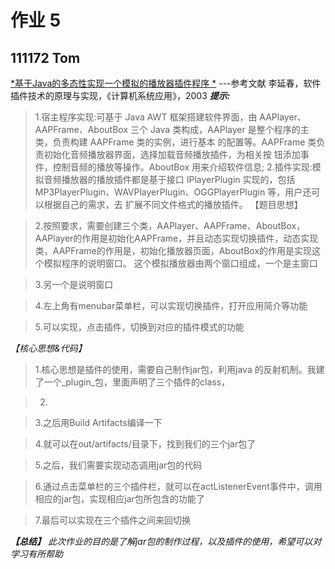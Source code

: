 # 作业 5  
## 111172   Tom 
<u>*基于Java的多态性实现一个模拟的播放器插件程序 *</u> 
---参考文献 李延春，软件插件技术的原理与实现，《计算机系统应用》，2003
***提示:***
   > 1.宿主程序实现:可基于 Java AWT 框架搭建软件界面，由 AAPlayer、AAPFrame、AboutBox 三个 Java 类构成，AAPlayer 是整个程序的主类，负责构建 AAPFrame 类的实例，进行基本 的配置等。AAPFrame 类负责初始化音频播放器界面，选择加载音频播放插件，为相关按 钮添加事件，控制音频的播放等操作。AboutBox 用来介绍软件信息; 
2.插件实现:模拟音频播放器的播放插件都是基于接口 IPlayerPlugin 实现的，包括 MP3PlayerPlugin、WAVPlayerPlugin、OGGPlayerPlugin 等，用户还可以根据自己的需求，去 扩展不同文件格式的播放插件。 
【题目思想】

>2.按照要求，需要创建三个类，AAPlayer、AAPFrame、AboutBox，AAPlayer的作用是初始化AAPFrame，并且动态实现切换插件，动态实现类，AAPFrame的作用是，初始化播放器页面，AboutBox的作用是实现这个模拟程序的说明窗口。
这个模拟播放器由两个窗口组成，一个是主窗口
                    
>3.另一个是说明窗口
            
>4.左上角有menubar菜单栏，可以实现切换插件，打开应用简介等功能

>5.可以实现，点击插件，切换到对应的插件模式的功能

*【核心思想&代码】*

>1.核心思想是插件的使用，需要自己制作jar包，利用java 的反射机制。我建了一个_plugin_包，里面声明了三个插件的class，


>2. [^ 他们继承了我的api——IPlayerGlugin，我需要声明他们，然后使用idea的导出jar包的工具 ]:注意导出流程，参考https://www.cnblogs.com/prettrywork/p/10950055.html

>3.之后用Build Artifacts编译一下
   
>4.就可以在out/artifacts/目录下，找到我们的三个jar包了

>5.之后，我们需要实现动态调用jar包的代码

>6.通过点击菜单栏的三个插件栏，就可以在actListenerEvent事件中，调用相应的jar包，实现相应jar包所包含的功能了

>7.最后可以实现在三个插件之间来回切换

***【总结】***
*此次作业的目的是了解jar包的制作过程，以及插件的使用，希望可以对学习有所帮助*
